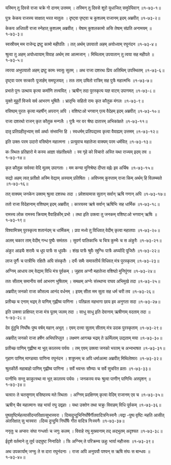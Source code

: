 यस्मिन् तु दिवसे राजा चक्रे गो दानम् उत्तमम् ।
तस्मिन् तु दिवसे शूरो युधाजित् समुपेयिवान् ॥१-७३-१॥

पुत्रः केकय राजस्य साक्षात् भरत मातुलः ।
दृष्ट्वा पृष्ट्वा च कुशलम् राजानम् इदम् अब्रवीत् ॥१-७३-२॥

केकय अधिपती राजा स्नेहात् कुशलम् अब्रवीत् ।
येषाम् कुशलकामो असि तेषाम् संप्रति अनामयम् ॥१-७३-३॥

स्वस्रीयम् मम राजेन्द्र द्रष्टु कामो महीपतिः ।
तत् अर्थम् उपयातो अहम् अयोध्याम् रघुनंदन ॥१-७३-४॥

श्रुत्वा तु अहम् अयोध्यायाम् विवाह अर्थम् तव आत्मजान् ।
मिथिलाम् उपयातान् तु त्वया सह महीपते ॥१-७३-५॥

त्वरया अभुपयातो अहम् द्रष्टु कामः स्वसुः सुतम् ।
अथ राजा दशरथः प्रिय अतिथिम् उपस्थितम् ॥१-७३-६॥

दृष्ट्वा परम सत्कारैः पूजार्हम् समपूजयत् ।
ततः ताम् उषितो रात्रिम् सह पुत्रैः महात्मभिः ॥१-७३-७॥

प्रभाते पुनः उत्थाय कृत्वा कर्माणि तत्त्ववित् ।
ऋषीन् तदा पुरस्कृत्य यज्ञ वाटम् उपागमत् ॥१-७३-८॥

युक्ते मुहूर्ते विजये सर्व आभरण भूषितैः ।
भ्रातृभिः सहितो रामः कृत कौतुक मंगलः ॥१-७३-९॥

वसिष्ठम् पुरतः कृत्वा महर्षीन् अपरान् अपि ।
वशिष्टःओ भगवान् एत्य वैदेहम् इदम् अब्रवीत् ॥१-७३-१०॥

राजा दशरथो राजन् कृत कौतुक मन्गलैः ।
पुत्रैः नर वर श्रेष्ठ दातारम् अभिकांक्षते ॥१-७३-११॥

दातृ प्रतिग्रहीतृभ्याम् सर्व अर्थाः संभवन्ति हि ।
स्वधर्मम् प्रतिपद्यस्व कृत्वा वैवाह्यम् उत्तमम् ॥१-७३-१२॥

इति उक्तः परम उदारो वसिष्ठेन महात्मना ।
प्रत्युवाच महातेजा वाक्यम् परम धर्मवित् ॥१-७३-१३॥

कः स्थितः प्रतिहारो मे कस्य आज्ञा संप्रतीक्ष्यते ।
स्व गृहे को विचारो अस्ति यथा राज्यम् इदम् तव ॥१-७३-१४॥

कृत कौतुक सर्वस्वा वेदि मूलम् उपागताः ।
मम कन्या मुनिश्रेष्ठ दीप्ता वह्नेः इव अर्चिषः ॥१-७३-१५॥

सद्यो अहम् त्वत् प्रतीक्षो अस्मि वेद्याम् अस्याम् प्रतिषितः ।
अविघ्नम् कुरुताम् राजा किम् अर्थम् हि विलम्ब्यते ॥१-७३-१६॥

तत् वाक्यम् जनकेन उक्तम् श्रुत्वा दशरथः तदा ।
प्रवेशयामास सुतान् सर्वान् ऋषि गणान् अपि ॥१-७३-१७॥

ततो राजा विदेहानाम् वशिष्ठम् इदम् अब्रवीत् ।
कारयस्व ऋषे सर्वान् ऋषिभिः सह धार्मिक ॥१-७३-१८॥

रामस्य लोक रामस्य क्रियाम् वैवाहिकीम् प्रभो ।
तथा इति उक्त्वा तु जनकम् वशिष्टःओ भगवान् ऋषिः ॥१-७३-१९॥

विश्वामित्रम् पुरस्कृत्य शतानंदम् च धार्मिकम् ।
प्रपा मध्ये तु विधिवत् वेदीम् कृत्वा महातपाः ॥१-७३-२०॥

अलम् चकार ताम् वेदीम् गन्ध पुष्पैः समंततः ।
सुवर्ण पालिकाभिः च चित्र कुम्भैः च स अंकुरैः ॥१-७३-२१॥

अंकुर आढ्यैः शरावैः च धूप पात्रैः स धूपकैः ।
शंख पात्रैः श्रुवैः स्रुग्भिः पात्रैः अर्घ्यादि पूजितैः ॥१-७३-२२॥

लाज पूर्णैः च पात्रीभिः रक्षितैः अपि संस्कृतैः ।
दर्भैः समैः समास्तीर्य विधिवत् मंत्र पुरस्कृतम् ॥१-७३-२३॥

अग्निम् आधाय तम् वेद्याम् विधि मंत्र पूर्वकम् ।
जुहाव अग्नौ महातेजा वशिष्ठो मुनिपुंगव ॥१-७३-२४॥

ततः सीताम् समानीय सर्व आभरण भुषिताम् ।
समक्षम् अग्नेः संस्थाप्य राघव अभिमुखे तदा ॥१-७३-२५॥

अब्रवीत् जनको राजा कौसल्य आनंद वर्धनम् ।
इयम् सीता मम सुता सह धर्म चरी तव ॥१-७३-२६॥

प्रतीच्छ च एनाम् भद्रम् ते पाणिम् गृह्णीष्व पाणिना ।
पतिव्रता महभागा छाय इव अनुगता सदा ॥१-७३-२७॥

इति उक्त्वा प्राक्षिपत् राजा मंत्र पूतम् जलम् तदा ।
साधु साधु इति देवानाम् ऋषीणाम् वदताम् तदा ॥१-७३-२८॥

देव दुंदुभि निर्घोषः पुष्प वर्षम् महान् अभूत् ।
एवम् दत्त्वा सुताम् सीताम् मंत्र उदक पुरस्कृताम् ॥१-७३-२९॥

अब्रवीत् जनको राजा हर्षेण अभिपरिप्लुत ।
लक्ष्मण आगच्छ भद्रम् ते ऊर्मिलाम् उद्यताम् मया ॥१-७३-३०॥

प्रतीच्छ पाणिम् गृह्णीष्व मा भूत् कालस्य पर्ययः ।
तम् एवम् उक्त्वा जनको भरतम् च अभ्यभाषत ॥१-७३-३१॥

गृहाण पाणिम् माण्डव्याः पाणिना रघुनंदन ।
शत्रुघ्नम् च अपि धर्माअत्मा अब्रवीत् मिथिलेश्वरः ॥१-७३-३२॥

श्रुतकीर्तेः महाबाहो पाणिम् गृह्णीष्व पाणिना ।
सर्वे भवन्तः सौम्याः च सर्वे सुचरित व्रताः ॥१-७३-३३॥

पत्नीभिः सन्तु काकुत्स्था मा भूत् कालस्य पर्ययः ।
जनकस्य वचः श्रुत्वा पाणीन् पाणिभिः अस्पृशन् ॥१-७३-३४॥

चत्वारः ते चतसॄणाम् वसिष्ठस्य मते स्थिताः ।
अग्निम् प्रदक्षिणम् कृत्वा वेदिम् राजानम् एव च ॥१-७३-३५॥

ऋषीन् चैव महात्मानः सह भार्या रघु उद्वहाः ।
यथा उक्तेन तथा चक्रुः विवाहम् विधि पूर्वकम् ॥१-७३-३६॥

पुष्पवृष्टिर्महत्यासीदन्तरिक्षात्सुभास्वरा ।
दिव्यदुन्दुभिनिर्घोषैर्गीतवादित्रनिःस्वनैः।यद्वा -पुष्प वृष्टिः महति आसीत् अंतरिक्षात् सु भास्वरा ।दिव्य दुन्दुभि निर्घोषैः गीत वादित्र निःस्वनैः ॥१-७३-३७॥

ननृतुः च अप्सरः संघा गन्धर्वाः च जगुः कलम् ।
विवाहे रघु मुख्यानाम् तद् अद्भुतम् अदृश्यत ॥१-७३-३८॥

ईदृशे वर्तमाने तु तूर्य उद्घुष्ट निनादिते ।
त्रिः अग्निम् ते परिक्रम्य ऊहुः भार्या महौजसः ॥१-७३-३९॥

अथ उपकार्याम् जग्मुः ते स दारा रघुनंदनाः ।
राजा अपि अनुययौ पश्यन् स ऋषि संघः स बान्धवः ॥१-७३-४०॥

